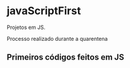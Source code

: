 # javaScriptFirst

Projetos em JS.   

Processo realizado durante a quarentena      
   
## Primeiros códigos feitos em JS 
<br>    
  
 
  


   
